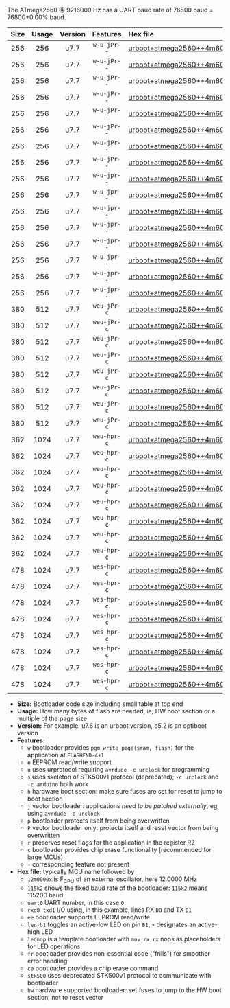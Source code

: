 The ATmega2560 @ 9216000 Hz has a UART baud rate of 76800 baud = 76800+0.00% baud.

|Size|Usage|Version|Features|Hex file|
|:-:|:-:|:-:|:-:|:--|
|256|256|u7.7|`w-u-jPr--`|[urboot+atmega2560++4m6080x+++38k4_uart0_rxe0_txe1_led+b7.hex](https://raw.githubusercontent.com/stefanrueger/urboot.hex/main/mcus/atmega2560/external_oscillator/fcpu++4m6080_Hz/br+++38k4_bps/urboot+atmega2560++4m6080x+++38k4_uart0_rxe0_txe1_led+b7.hex)|
|256|256|u7.7|`w-u-jPr--`|[urboot+atmega2560++4m6080x+++38k4_uart0_rxe0_txe1_lednop.hex](https://raw.githubusercontent.com/stefanrueger/urboot.hex/main/mcus/atmega2560/external_oscillator/fcpu++4m6080_Hz/br+++38k4_bps/urboot+atmega2560++4m6080x+++38k4_uart0_rxe0_txe1_lednop.hex)|
|256|256|u7.7|`w-u-jPr--`|[urboot+atmega2560++4m6080x+++38k4_uart1_rxd2_txd3_led+b7.hex](https://raw.githubusercontent.com/stefanrueger/urboot.hex/main/mcus/atmega2560/external_oscillator/fcpu++4m6080_Hz/br+++38k4_bps/urboot+atmega2560++4m6080x+++38k4_uart1_rxd2_txd3_led+b7.hex)|
|256|256|u7.7|`w-u-jPr--`|[urboot+atmega2560++4m6080x+++38k4_uart1_rxd2_txd3_lednop.hex](https://raw.githubusercontent.com/stefanrueger/urboot.hex/main/mcus/atmega2560/external_oscillator/fcpu++4m6080_Hz/br+++38k4_bps/urboot+atmega2560++4m6080x+++38k4_uart1_rxd2_txd3_lednop.hex)|
|256|256|u7.7|`w-u-jPr--`|[urboot+atmega2560++4m6080x+++38k4_uart2_rxh0_txh1_led+b7.hex](https://raw.githubusercontent.com/stefanrueger/urboot.hex/main/mcus/atmega2560/external_oscillator/fcpu++4m6080_Hz/br+++38k4_bps/urboot+atmega2560++4m6080x+++38k4_uart2_rxh0_txh1_led+b7.hex)|
|256|256|u7.7|`w-u-jPr--`|[urboot+atmega2560++4m6080x+++38k4_uart2_rxh0_txh1_lednop.hex](https://raw.githubusercontent.com/stefanrueger/urboot.hex/main/mcus/atmega2560/external_oscillator/fcpu++4m6080_Hz/br+++38k4_bps/urboot+atmega2560++4m6080x+++38k4_uart2_rxh0_txh1_lednop.hex)|
|256|256|u7.7|`w-u-jPr--`|[urboot+atmega2560++4m6080x+++38k4_uart3_rxj0_txj1_led+b7.hex](https://raw.githubusercontent.com/stefanrueger/urboot.hex/main/mcus/atmega2560/external_oscillator/fcpu++4m6080_Hz/br+++38k4_bps/urboot+atmega2560++4m6080x+++38k4_uart3_rxj0_txj1_led+b7.hex)|
|256|256|u7.7|`w-u-jPr--`|[urboot+atmega2560++4m6080x+++38k4_uart3_rxj0_txj1_lednop.hex](https://raw.githubusercontent.com/stefanrueger/urboot.hex/main/mcus/atmega2560/external_oscillator/fcpu++4m6080_Hz/br+++38k4_bps/urboot+atmega2560++4m6080x+++38k4_uart3_rxj0_txj1_lednop.hex)|
|256|256|u7.7|`w-u-jpr--`|[urboot+atmega2560++4m6080x+++38k4_uart0_rxe0_txe1_led+b7_fr.hex](https://raw.githubusercontent.com/stefanrueger/urboot.hex/main/mcus/atmega2560/external_oscillator/fcpu++4m6080_Hz/br+++38k4_bps/urboot+atmega2560++4m6080x+++38k4_uart0_rxe0_txe1_led+b7_fr.hex)|
|256|256|u7.7|`w-u-jpr--`|[urboot+atmega2560++4m6080x+++38k4_uart0_rxe0_txe1_lednop_fr.hex](https://raw.githubusercontent.com/stefanrueger/urboot.hex/main/mcus/atmega2560/external_oscillator/fcpu++4m6080_Hz/br+++38k4_bps/urboot+atmega2560++4m6080x+++38k4_uart0_rxe0_txe1_lednop_fr.hex)|
|256|256|u7.7|`w-u-jpr--`|[urboot+atmega2560++4m6080x+++38k4_uart1_rxd2_txd3_led+b7_fr.hex](https://raw.githubusercontent.com/stefanrueger/urboot.hex/main/mcus/atmega2560/external_oscillator/fcpu++4m6080_Hz/br+++38k4_bps/urboot+atmega2560++4m6080x+++38k4_uart1_rxd2_txd3_led+b7_fr.hex)|
|256|256|u7.7|`w-u-jpr--`|[urboot+atmega2560++4m6080x+++38k4_uart1_rxd2_txd3_lednop_fr.hex](https://raw.githubusercontent.com/stefanrueger/urboot.hex/main/mcus/atmega2560/external_oscillator/fcpu++4m6080_Hz/br+++38k4_bps/urboot+atmega2560++4m6080x+++38k4_uart1_rxd2_txd3_lednop_fr.hex)|
|256|256|u7.7|`w-u-jpr--`|[urboot+atmega2560++4m6080x+++38k4_uart2_rxh0_txh1_led+b7_fr.hex](https://raw.githubusercontent.com/stefanrueger/urboot.hex/main/mcus/atmega2560/external_oscillator/fcpu++4m6080_Hz/br+++38k4_bps/urboot+atmega2560++4m6080x+++38k4_uart2_rxh0_txh1_led+b7_fr.hex)|
|256|256|u7.7|`w-u-jpr--`|[urboot+atmega2560++4m6080x+++38k4_uart2_rxh0_txh1_lednop_fr.hex](https://raw.githubusercontent.com/stefanrueger/urboot.hex/main/mcus/atmega2560/external_oscillator/fcpu++4m6080_Hz/br+++38k4_bps/urboot+atmega2560++4m6080x+++38k4_uart2_rxh0_txh1_lednop_fr.hex)|
|256|256|u7.7|`w-u-jpr--`|[urboot+atmega2560++4m6080x+++38k4_uart3_rxj0_txj1_led+b7_fr.hex](https://raw.githubusercontent.com/stefanrueger/urboot.hex/main/mcus/atmega2560/external_oscillator/fcpu++4m6080_Hz/br+++38k4_bps/urboot+atmega2560++4m6080x+++38k4_uart3_rxj0_txj1_led+b7_fr.hex)|
|256|256|u7.7|`w-u-jpr--`|[urboot+atmega2560++4m6080x+++38k4_uart3_rxj0_txj1_lednop_fr.hex](https://raw.githubusercontent.com/stefanrueger/urboot.hex/main/mcus/atmega2560/external_oscillator/fcpu++4m6080_Hz/br+++38k4_bps/urboot+atmega2560++4m6080x+++38k4_uart3_rxj0_txj1_lednop_fr.hex)|
|380|512|u7.7|`weu-jPr-c`|[urboot+atmega2560++4m6080x+++38k4_uart0_rxe0_txe1_ee_led+b7_fr_ce.hex](https://raw.githubusercontent.com/stefanrueger/urboot.hex/main/mcus/atmega2560/external_oscillator/fcpu++4m6080_Hz/br+++38k4_bps/urboot+atmega2560++4m6080x+++38k4_uart0_rxe0_txe1_ee_led+b7_fr_ce.hex)|
|380|512|u7.7|`weu-jPr-c`|[urboot+atmega2560++4m6080x+++38k4_uart0_rxe0_txe1_ee_lednop_fr_ce.hex](https://raw.githubusercontent.com/stefanrueger/urboot.hex/main/mcus/atmega2560/external_oscillator/fcpu++4m6080_Hz/br+++38k4_bps/urboot+atmega2560++4m6080x+++38k4_uart0_rxe0_txe1_ee_lednop_fr_ce.hex)|
|380|512|u7.7|`weu-jPr-c`|[urboot+atmega2560++4m6080x+++38k4_uart1_rxd2_txd3_ee_led+b7_fr_ce.hex](https://raw.githubusercontent.com/stefanrueger/urboot.hex/main/mcus/atmega2560/external_oscillator/fcpu++4m6080_Hz/br+++38k4_bps/urboot+atmega2560++4m6080x+++38k4_uart1_rxd2_txd3_ee_led+b7_fr_ce.hex)|
|380|512|u7.7|`weu-jPr-c`|[urboot+atmega2560++4m6080x+++38k4_uart1_rxd2_txd3_ee_lednop_fr_ce.hex](https://raw.githubusercontent.com/stefanrueger/urboot.hex/main/mcus/atmega2560/external_oscillator/fcpu++4m6080_Hz/br+++38k4_bps/urboot+atmega2560++4m6080x+++38k4_uart1_rxd2_txd3_ee_lednop_fr_ce.hex)|
|380|512|u7.7|`weu-jPr-c`|[urboot+atmega2560++4m6080x+++38k4_uart2_rxh0_txh1_ee_led+b7_fr_ce.hex](https://raw.githubusercontent.com/stefanrueger/urboot.hex/main/mcus/atmega2560/external_oscillator/fcpu++4m6080_Hz/br+++38k4_bps/urboot+atmega2560++4m6080x+++38k4_uart2_rxh0_txh1_ee_led+b7_fr_ce.hex)|
|380|512|u7.7|`weu-jPr-c`|[urboot+atmega2560++4m6080x+++38k4_uart2_rxh0_txh1_ee_lednop_fr_ce.hex](https://raw.githubusercontent.com/stefanrueger/urboot.hex/main/mcus/atmega2560/external_oscillator/fcpu++4m6080_Hz/br+++38k4_bps/urboot+atmega2560++4m6080x+++38k4_uart2_rxh0_txh1_ee_lednop_fr_ce.hex)|
|380|512|u7.7|`weu-jPr-c`|[urboot+atmega2560++4m6080x+++38k4_uart3_rxj0_txj1_ee_led+b7_fr_ce.hex](https://raw.githubusercontent.com/stefanrueger/urboot.hex/main/mcus/atmega2560/external_oscillator/fcpu++4m6080_Hz/br+++38k4_bps/urboot+atmega2560++4m6080x+++38k4_uart3_rxj0_txj1_ee_led+b7_fr_ce.hex)|
|380|512|u7.7|`weu-jPr-c`|[urboot+atmega2560++4m6080x+++38k4_uart3_rxj0_txj1_ee_lednop_fr_ce.hex](https://raw.githubusercontent.com/stefanrueger/urboot.hex/main/mcus/atmega2560/external_oscillator/fcpu++4m6080_Hz/br+++38k4_bps/urboot+atmega2560++4m6080x+++38k4_uart3_rxj0_txj1_ee_lednop_fr_ce.hex)|
|362|1024|u7.7|`weu-hpr-c`|[urboot+atmega2560++4m6080x+++38k4_uart0_rxe0_txe1_ee_led+b7_fr_ce_hw.hex](https://raw.githubusercontent.com/stefanrueger/urboot.hex/main/mcus/atmega2560/external_oscillator/fcpu++4m6080_Hz/br+++38k4_bps/urboot+atmega2560++4m6080x+++38k4_uart0_rxe0_txe1_ee_led+b7_fr_ce_hw.hex)|
|362|1024|u7.7|`weu-hpr-c`|[urboot+atmega2560++4m6080x+++38k4_uart0_rxe0_txe1_ee_lednop_fr_ce_hw.hex](https://raw.githubusercontent.com/stefanrueger/urboot.hex/main/mcus/atmega2560/external_oscillator/fcpu++4m6080_Hz/br+++38k4_bps/urboot+atmega2560++4m6080x+++38k4_uart0_rxe0_txe1_ee_lednop_fr_ce_hw.hex)|
|362|1024|u7.7|`weu-hpr-c`|[urboot+atmega2560++4m6080x+++38k4_uart1_rxd2_txd3_ee_led+b7_fr_ce_hw.hex](https://raw.githubusercontent.com/stefanrueger/urboot.hex/main/mcus/atmega2560/external_oscillator/fcpu++4m6080_Hz/br+++38k4_bps/urboot+atmega2560++4m6080x+++38k4_uart1_rxd2_txd3_ee_led+b7_fr_ce_hw.hex)|
|362|1024|u7.7|`weu-hpr-c`|[urboot+atmega2560++4m6080x+++38k4_uart1_rxd2_txd3_ee_lednop_fr_ce_hw.hex](https://raw.githubusercontent.com/stefanrueger/urboot.hex/main/mcus/atmega2560/external_oscillator/fcpu++4m6080_Hz/br+++38k4_bps/urboot+atmega2560++4m6080x+++38k4_uart1_rxd2_txd3_ee_lednop_fr_ce_hw.hex)|
|362|1024|u7.7|`weu-hpr-c`|[urboot+atmega2560++4m6080x+++38k4_uart2_rxh0_txh1_ee_led+b7_fr_ce_hw.hex](https://raw.githubusercontent.com/stefanrueger/urboot.hex/main/mcus/atmega2560/external_oscillator/fcpu++4m6080_Hz/br+++38k4_bps/urboot+atmega2560++4m6080x+++38k4_uart2_rxh0_txh1_ee_led+b7_fr_ce_hw.hex)|
|362|1024|u7.7|`weu-hpr-c`|[urboot+atmega2560++4m6080x+++38k4_uart2_rxh0_txh1_ee_lednop_fr_ce_hw.hex](https://raw.githubusercontent.com/stefanrueger/urboot.hex/main/mcus/atmega2560/external_oscillator/fcpu++4m6080_Hz/br+++38k4_bps/urboot+atmega2560++4m6080x+++38k4_uart2_rxh0_txh1_ee_lednop_fr_ce_hw.hex)|
|362|1024|u7.7|`weu-hpr-c`|[urboot+atmega2560++4m6080x+++38k4_uart3_rxj0_txj1_ee_led+b7_fr_ce_hw.hex](https://raw.githubusercontent.com/stefanrueger/urboot.hex/main/mcus/atmega2560/external_oscillator/fcpu++4m6080_Hz/br+++38k4_bps/urboot+atmega2560++4m6080x+++38k4_uart3_rxj0_txj1_ee_led+b7_fr_ce_hw.hex)|
|362|1024|u7.7|`weu-hpr-c`|[urboot+atmega2560++4m6080x+++38k4_uart3_rxj0_txj1_ee_lednop_fr_ce_hw.hex](https://raw.githubusercontent.com/stefanrueger/urboot.hex/main/mcus/atmega2560/external_oscillator/fcpu++4m6080_Hz/br+++38k4_bps/urboot+atmega2560++4m6080x+++38k4_uart3_rxj0_txj1_ee_lednop_fr_ce_hw.hex)|
|478|1024|u7.7|`wes-hpr-c`|[urboot+atmega2560++4m6080x+++38k4_uart0_rxe0_txe1_ee_led+b7_fr_ce_stk500_hw.hex](https://raw.githubusercontent.com/stefanrueger/urboot.hex/main/mcus/atmega2560/external_oscillator/fcpu++4m6080_Hz/br+++38k4_bps/urboot+atmega2560++4m6080x+++38k4_uart0_rxe0_txe1_ee_led+b7_fr_ce_stk500_hw.hex)|
|478|1024|u7.7|`wes-hpr-c`|[urboot+atmega2560++4m6080x+++38k4_uart0_rxe0_txe1_ee_lednop_fr_ce_stk500_hw.hex](https://raw.githubusercontent.com/stefanrueger/urboot.hex/main/mcus/atmega2560/external_oscillator/fcpu++4m6080_Hz/br+++38k4_bps/urboot+atmega2560++4m6080x+++38k4_uart0_rxe0_txe1_ee_lednop_fr_ce_stk500_hw.hex)|
|478|1024|u7.7|`wes-hpr-c`|[urboot+atmega2560++4m6080x+++38k4_uart1_rxd2_txd3_ee_led+b7_fr_ce_stk500_hw.hex](https://raw.githubusercontent.com/stefanrueger/urboot.hex/main/mcus/atmega2560/external_oscillator/fcpu++4m6080_Hz/br+++38k4_bps/urboot+atmega2560++4m6080x+++38k4_uart1_rxd2_txd3_ee_led+b7_fr_ce_stk500_hw.hex)|
|478|1024|u7.7|`wes-hpr-c`|[urboot+atmega2560++4m6080x+++38k4_uart1_rxd2_txd3_ee_lednop_fr_ce_stk500_hw.hex](https://raw.githubusercontent.com/stefanrueger/urboot.hex/main/mcus/atmega2560/external_oscillator/fcpu++4m6080_Hz/br+++38k4_bps/urboot+atmega2560++4m6080x+++38k4_uart1_rxd2_txd3_ee_lednop_fr_ce_stk500_hw.hex)|
|478|1024|u7.7|`wes-hpr-c`|[urboot+atmega2560++4m6080x+++38k4_uart2_rxh0_txh1_ee_led+b7_fr_ce_stk500_hw.hex](https://raw.githubusercontent.com/stefanrueger/urboot.hex/main/mcus/atmega2560/external_oscillator/fcpu++4m6080_Hz/br+++38k4_bps/urboot+atmega2560++4m6080x+++38k4_uart2_rxh0_txh1_ee_led+b7_fr_ce_stk500_hw.hex)|
|478|1024|u7.7|`wes-hpr-c`|[urboot+atmega2560++4m6080x+++38k4_uart2_rxh0_txh1_ee_lednop_fr_ce_stk500_hw.hex](https://raw.githubusercontent.com/stefanrueger/urboot.hex/main/mcus/atmega2560/external_oscillator/fcpu++4m6080_Hz/br+++38k4_bps/urboot+atmega2560++4m6080x+++38k4_uart2_rxh0_txh1_ee_lednop_fr_ce_stk500_hw.hex)|
|478|1024|u7.7|`wes-hpr-c`|[urboot+atmega2560++4m6080x+++38k4_uart3_rxj0_txj1_ee_led+b7_fr_ce_stk500_hw.hex](https://raw.githubusercontent.com/stefanrueger/urboot.hex/main/mcus/atmega2560/external_oscillator/fcpu++4m6080_Hz/br+++38k4_bps/urboot+atmega2560++4m6080x+++38k4_uart3_rxj0_txj1_ee_led+b7_fr_ce_stk500_hw.hex)|
|478|1024|u7.7|`wes-hpr-c`|[urboot+atmega2560++4m6080x+++38k4_uart3_rxj0_txj1_ee_lednop_fr_ce_stk500_hw.hex](https://raw.githubusercontent.com/stefanrueger/urboot.hex/main/mcus/atmega2560/external_oscillator/fcpu++4m6080_Hz/br+++38k4_bps/urboot+atmega2560++4m6080x+++38k4_uart3_rxj0_txj1_ee_lednop_fr_ce_stk500_hw.hex)|

- **Size:** Bootloader code size including small table at top end
- **Usage:** How many bytes of flash are needed, ie, HW boot section or a multiple of the page size
- **Version:** For example, u7.6 is an urboot version, o5.2 is an optiboot version
- **Features:**
  + `w` bootloader provides `pgm_write_page(sram, flash)` for the application at `FLASHEND-4+1`
  + `e` EEPROM read/write support
  + `u` uses urprotocol requiring `avrdude -c urclock` for programming
  + `s` uses skeleton of STK500v1 protocol (deprecated); `-c urclock` and `-c arduino` both work
  + `h` hardware boot section: make sure fuses are set for reset to jump to boot section
  + `j` vector bootloader: applications *need to be patched externally*, eg, using `avrdude -c urclock`
  + `p` bootloader protects itself from being overwritten
  + `P` vector bootloader only: protects itself and reset vector from being overwritten
  + `r` preserves reset flags for the application in the register R2
  + `c` bootloader provides chip erase functionality (recommended for large MCUs)
  + `-` corresponding feature not present
- **Hex file:** typically MCU name followed by
  + `12m0000x` is F<sub>CPU</sub> of an external oscillator, here 12.0000 MHz
  + `115k2` shows the fixed baud rate of the bootloader: `115k2` means 115200 baud
  + `uart0` UART number, in this case `0`
  + `rxd0 txd1` I/O using, in this example, lines RX `D0` and TX `D1`
  + `ee` bootloader supports EEPROM read/write
  + `led-b1` toggles an active-low LED on pin `B1`, `+` designates an active-high LED
  + `lednop` is a template bootloader with `mov rx,rx` nops as placeholders for LED operations
  + `fr` bootloader provides non-essential code ("frills") for smoother error handling
  + `ce` bootloader provides a chip erase command
  + `stk500` uses deprecated STK500v1 protocol to communicate with bootloader
  + `hw` hardware supported bootloader: set fuses to jump to the HW boot section, not to reset vector

